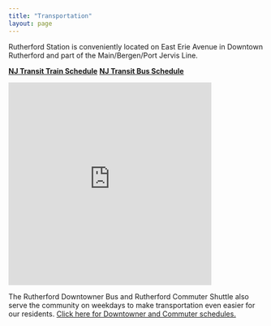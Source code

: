 ```yaml
---
title: "Transportation"
layout: page
---
```


Rutherford Station is conveniently located on East Erie Avenue in Downtown Rutherford 
and part of the Main/Bergen/Port Jervis Line.

[**NJ Transit Train Schedule**](http://www.njtransit.com/sf/sf_servlet.srv?hdnPageAction=TrainTo) [**NJ Transit Bus Schedule**](http://www.njtransit.com/sf/sf_servlet.srv?hdnPageAction=BusTo)

 <iframe src="https://www.google.com/maps/embed?pb=!1m18!1m12!1m3!1d3018.9867874984707!2d-74.10299138459148!3d40.8282538793194!2m3!1f0!2f0!3f0!3m2!1i1024!2i768!4f13.1!3m3!1m2!1s0x89c2f8be2be215f9%3A0xba323b0bc332e9de!2sRutherford+Station!5e0!3m2!1sen!2sus!4v1454377783355" width="400" height="400" frameborder="0" style="border:0" allowfullscreen></iframe>
 
The Rutherford Downtowner Bus and Rutherford Commuter Shuttle also serve the community on weekdays to make transportation even easier for our residents. [Click here for Downtowner and Commuter schedules.](../downtowner-commuter-bus.md)
